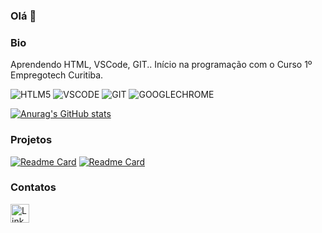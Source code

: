 ### Olá 👋

### Bio

Aprendendo HTML, VSCode, GIT.. Início na programação com o Curso 1º Empregotech Curitiba.

![HTLM5](https://img.shields.io/badge/HTML5-E34F26?style=for-the-badge&logo=html5&logoColor=white)
![VSCODE](https://img.shields.io/badge/VSCode-0078D4?style=for-the-badge&logo=visual%20studio%20code&logoColor=white)
![GIT](https://img.shields.io/badge/GIT-E44C30?style=for-the-badge&logo=git&logoColor=white)
![GOOGLECHROME](https://img.shields.io/badge/Google_chrome-4285F4?style=for-the-badge&logo=Google-chrome&logoColor=white)

[![Anurag's GitHub stats](https://github-readme-stats.vercel.app/api?username=penicodro&theme=dark)](https://github.com/anuraghazra/github-readme-stats)

### Projetos

[![Readme Card](https://github-readme-stats.vercel.app/api/pin/?username=penicodro&repo=penicodro.github.io&theme=dark)](https://github.com/anuraghazra/github-readme-stats)
[![Readme Card](https://github-readme-stats.vercel.app/api/pin/?username=penicodro&repo=nlw-copa&theme=dark)](https://github.com/anuraghazra/github-readme-stats)

### Contatos

[<img src="https://img.shields.io/badge/LinkedIn-0077B5?style=for-the-badge&logo=linkedin&logoColor=white" alt="Linkedin" height="30">](https://www.linkedin.com/in/pedro-n%C3%ADcolas-372a46219)
